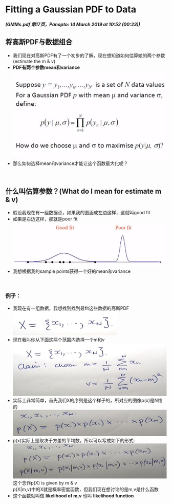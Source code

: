 # Fitting a Gaussian PDF to Data
***(GMMs.pdf 第17页，Panopto: 14 March 2019 at 10:52 (00:23))***

## 将高斯PDF与数据组合
* 我们现在对高斯PDF有了一个初步的了解，现在想知道如何估算她的两个参数(estimate the m & v)
* **PDF有两个参数mean和variance**  
![](./img/fit.JPG)  
* 那么如何选择mean和variance才能让这个函数最大化呢？
<br/>

## 什么叫估算参数？(What do I mean for estimate m & v)
* 假设我现在有一组数据点，如果我的图画成左边这样，这就叫good fit
* 如果是右边这样，那就是poor fit  
![](./img/fitGraph.JPG)  
* 我想根据我的sample points获得一个好的mean和variance
<br/>

### 例子：
* 我现在有一组数据，我想找到找到最fit这些数据的高斯PDF  
![](./img/fitEg.JPG)  
* 现在我叫你从下面这两个范围内选择一个m和v  
![](./img/fitEgFun.JPG)  
* 实际上非常简单，首先我们X的序列是这个样子的，所对应的图像p(x)是N维的  
![](./img/fitEgSeq.JPG)  
* p(x)实际上是取决于方差的平均数，所以可以写成如下的形式:  
![](./img/fitEgSeq2.JPG)  
这个念作p(X) is given by m & v  
p(X|m,v)中的X就是概率密度函数，但我们现在想讨论的是m,v是什么函数
* 这个函数就叫做 **likelihood of m,v** 也叫 **likelihood function**

